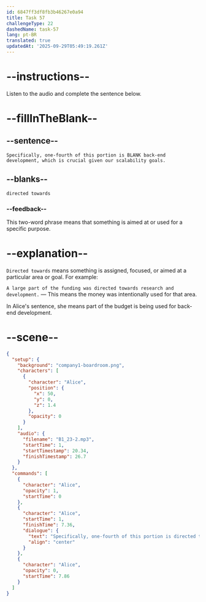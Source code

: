 ```yaml
---
id: 6847ff3df8fb3b46267e0a94
title: Task 57
challengeType: 22
dashedName: task-57
lang: pt-BR
translated: true
updatedAt: '2025-09-29T05:49:19.261Z'
---
```


<!-- (audio) Alice: Specifically, one-fourth of this portion is directed towards back-end development, which is crucial given our scalability goals. -->

# --instructions--

Listen to the audio and complete the sentence below.

# --fillInTheBlank--

## --sentence--

`Specifically, one-fourth of this portion is BLANK back-end development, which is crucial given our scalability goals.`

## --blanks--

`directed towards`

### --feedback--

This two-word phrase means that something is aimed at or used for a specific purpose.

# --explanation--

`Directed towards` means something is assigned, focused, or aimed at a particular area or goal. For example:

`A large part of the funding was directed towards research and development.` — This means the money was intentionally used for that area.

In Alice's sentence, she means part of the budget is being used for back-end development.

# --scene--

```json
{
  "setup": {
    "background": "company1-boardroom.png",
    "characters": [
      {
        "character": "Alice",
        "position": {
          "x": 50,
          "y": 0,
          "z": 1.4
        },
        "opacity": 0
      }
    ],
    "audio": {
      "filename": "B1_23-2.mp3",
      "startTime": 1,
      "startTimestamp": 20.34,
      "finishTimestamp": 26.7
    }
  },
  "commands": [
    {
      "character": "Alice",
      "opacity": 1,
      "startTime": 0
    },
    {
      "character": "Alice",
      "startTime": 1,
      "finishTime": 7.36,
      "dialogue": {
        "text": "Specifically, one-fourth of this portion is directed towards back-end development, which is crucial given our scalability goals.",
        "align": "center"
      }
    },
    {
      "character": "Alice",
      "opacity": 0,
      "startTime": 7.86
    }
  ]
}
```
